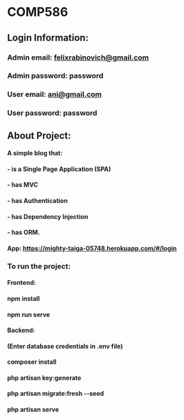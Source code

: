 # COMP586

## Login Information:

### Admin email: felixrabinovich@gmail.com
### Admin password: password

### User email: ani@gmail.com
### User password: password

## About Project:

#### A simple blog that:
#### - is a Single Page Application (SPA)
#### - has MVC 
#### - has Authentication
#### - has Dependency Injection
#### - has ORM.


#### App: https://mighty-taiga-05748.herokuapp.com/#/login

### To run the project:
#### Frontend:
#### npm install
#### npm run serve

#### Backend:
#### (Enter database credentials in .env file)
#### composer install
#### php artisan key:generate
#### php artisan migrate:fresh --seed
#### php artisan serve
